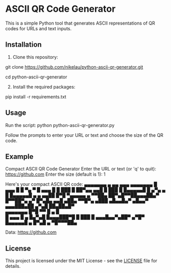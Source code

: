# ASCII QR Code Generator

This is a simple Python tool that generates ASCII representations of QR codes for URLs and text inputs.

## Installation

1. Clone this repository:

git clone https://github.com/nikelau/python-ascii-qr-generator.git

cd python-ascii-qr-generator

2. Install the required packages:

pip install -r requirements.txt

## Usage

Run the script:
python python-ascii-qr-generator.py

Follow the prompts to enter your URL or text and choose the size of the QR code.

## Example
Compact ASCII QR Code Generator
Enter the URL or text (or 'q' to quit): https://github.com
Enter the size (default is 1): 1

Here's your compact ASCII QR code:
 ▄▄▄▄▄▄▄ ▄ ▄▄  ▄▄▄ ▄▄▄▄▄▄▄ 
 █ ▄▄▄ █   █  ▀▄ ▀ █ ▄▄▄ █ 
 █ ███ █ ██▀▄▄ ▄▄█ █ ███ █ 
 █▄▄▄▄▄█ █ ▄▀▄ ▄ █ █▄▄▄▄▄█ 
 ▄   ▄ ▄▄██ █▀█  ▀▄▄▄▄▄  ▄ 
   ▀▀██▄ ██▀▄█▀▀██▄▄▄██▄▀  
 █▀▀██▀▄ ▄▀ █▀▄█▄ ▄▄█ ▄██▄ 
 ▀▀█▀▄ ▄███ ▄█▄▄█▄▀ ▄█▄▄▀  
 ▄▄▄███▄██ ▄▀▄█  ██▄██▄█▀  
 ▄▄▄▄▄▄▄ █▀█  ▀▀ █ ▄ █     
 █ ▄▄▄ █ ▄ █▄▀▄█ █▄▄▄███▀█ 
 █ ███ █  ▄▄▄█▄▄▀▄██▀ ▄▀█▀ 
 █▄▄▄▄▄█ ▄ █▀▄█ ▄ ▀█▀▀▀██▄ 
     
Data: https://github.com	 

## License

This project is licensed under the MIT License - see the [LICENSE](LICENSE) file for details.
